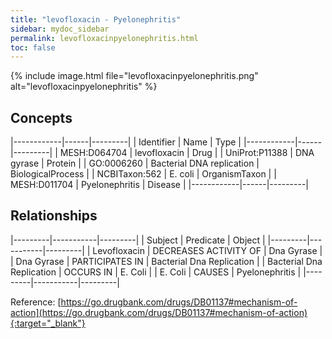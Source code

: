 ```yaml
---
title: "levofloxacin - Pyelonephritis"
sidebar: mydoc_sidebar
permalink: levofloxacinpyelonephritis.html
toc: false 
---
```


{% include image.html file="levofloxacinpyelonephritis.png" alt="levofloxacinpyelonephritis" %}

## Concepts

|------------|------|---------|
| Identifier | Name | Type    |
|------------|------|---------|
| MESH:D064704 | levofloxacin | Drug |
| UniProt:P11388 | DNA gyrase | Protein |
| GO:0006260 | Bacterial DNA replication | BiologicalProcess |
| NCBITaxon:562 | E. coli | OrganismTaxon |
| MESH:D011704 | Pyelonephritis | Disease |
|------------|------|---------|

## Relationships

|---------|-----------|---------|
| Subject | Predicate | Object  |
|---------|-----------|---------|
| Levofloxacin | DECREASES ACTIVITY OF | Dna Gyrase |
| Dna Gyrase | PARTICIPATES IN | Bacterial Dna Replication |
| Bacterial Dna Replication | OCCURS IN | E. Coli |
| E. Coli | CAUSES | Pyelonephritis |
|---------|-----------|---------|

Reference: [https://go.drugbank.com/drugs/DB01137#mechanism-of-action](https://go.drugbank.com/drugs/DB01137#mechanism-of-action){:target="_blank"}
